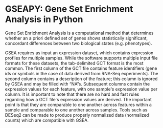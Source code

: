 GSEAPY: Gene Set Enrichment Analysis in Python
==============================================

Gene Set Enrichment Analysis is a computational method that determines whether an a priori
defined set of genes shows statistically significant, concordant differences between two
biological states (e.g. phenotypes).

GSEA requires as input an expression dataset, which contains expression profiles for multiple samples.
While the software supports multiple input file formats for these datasets, the tab-delimited GCT format
is the most common. The first column of the GCT file contains feature identifiers (gene ids or symbols in
the case of data derived from RNA-Seq experiments). The second column contains a description of the feature;
this column is ignored by GSEA and may be filled with “NA”s. Subsequent columns contain the expression
values for each feature, with one sample's expression value per column. It is important to note that there
are no hard and fast rules regarding how a GCT file's expression values are derived. The important point is
that they are comparable to one another across features within a sample and comparable to one another
across samples. Tools such as DESeq2 can be made to produce properly normalized data (normalized counts)
which are compatible with GSEA.